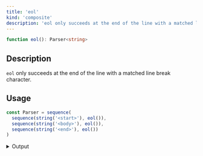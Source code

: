 ```yaml
---
title: 'eol'
kind: 'composite'
description: 'eol only succeeds at the end of the line with a matched line break character.'
---
```


```typescript {{ withLineNumbers: false }}
function eol(): Parser<string>
```

## Description

`eol` only succeeds at the end of the line with a matched line break character.

## Usage

```typescript
const Parser = sequence(
  sequence(string('<start>'), eol()),
  sequence(string('<body>'), eol()),
  sequence(string('<end>'), eol())
)
```

<details>
  <summary>Output</summary>

  ### Success

  ```typescript
  run(Parser).with(`<start>\n<body>\n<end>\n`)

  {
    kind: 'success',
    state: { text: '<start>\n<body>\n<end>\n', index: 21 },
    value: [
      [ '<start>', '\n' ],
      [ '<body>', '\n' ],
      [ '<end>', '\n' ]
    ]
  }
  ```

  ### Failure

  ```typescript
  run(Parser).with(`<start>\n<body><end>\n`)

  {
    kind: 'failure',
    state: { text: '<start>\n<body><end>\n', index: 14 },
    expected: 'end of line'
  }
  ```
</details>
